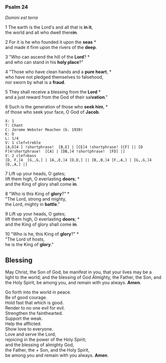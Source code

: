 ### Psalm 24

*Domini est terra*

1 The earth is the Lord's and all that is **in it**,   
the world and all who dwell there**in**.

2 For it is he who founded it upon the **seas** *  
and made it firm upon the rivers of the **deep**.

3 "Who can ascend the hill of the **Lord**? *  
and who can stand in his **holy place**?"

4 "Those who have clean hands and a **pure heart**, *  
who have not pledged themselves to falsehood,  
nor sworn by what is a **fraud**.

5 They shall receive a blessing from the **Lord** *  
and a just reward from the God of their sal**vation**."

6 Such is the generation of those who **seek him**, *  
of those who seek your face, O God of **Jacob**.


```music-abc
X: 1
T: Chant
C: Jerome Webster Meachen (b. 1930)
K: D
L: 1/4
V: 1 clef=treble
[A,D]4 ] !shortphrase!  [B,E] | [CE]4 !shortphrase! [CF] || [D F]4!shortphrase!  [CA] | [DB,]4 !shortphrase!  [FD] |]
V: 2 clef=bass
[D, F,]4  [G,,G,] | [A,,E,]4 [D,D,] || [B,,B,]4 [F,,A,] | [G,,G,]4 [D,,A,] |]
```
7 Lift up your heads, O gates;  
lift them high, O everlasting **doors**; *  
and the King of glory shall come **in**.

8 "Who is this King of **glory**?" *  
"The Lord, strong and mighty,  
the Lord, mighty in **battle**."

9 Lift up your heads, O gates;  
lift them high, O everlasting **doors**; *  
and the King of glory shall come **in**.

10 "Who is he, this King of **glory**?" *  
"The Lord of hosts,  
he is the King of **glory**."

## Blessing
May Christ, the Son of God, be manifest in you, that your lives may be a light to the world; and the blessing of God Almighty, the Father, the Son, and the Holy Spirit, be among you, and remain with you always. **Amen**.

Go forth into the world in peace.  
Be of good courage.  
Hold fast that which is good.  
Render to no one evil for evil.  
Strengthen the fainthearted.  
Support the weak.  
Help the afflicted.  
Show love to everyone.  
Love and serve the Lord,  
rejoicing in the power of the Holy Spirit;  
and the blessing of almighty God,  
the Father, the + Son, and the Holy Spirit,  
be among you and remain with you always. **Amen**.
